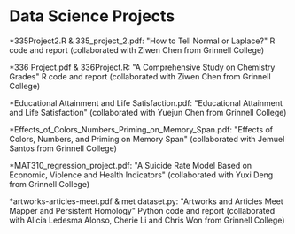 # Data Science Projects

*335Project2.R & 335_project_2.pdf: "How to Tell Normal or Laplace?" R code and report (collaborated with Ziwen Chen from Grinnell College)

*336 Project.pdf & 336Project.R: "A Comprehensive Study on Chemistry Grades" R code and report (collaborated with Ziwen Chen from Grinnell College)

*Educational Attainment and Life Satisfaction.pdf: "Educational Attainment and Life Satisfaction" (collaborated with Yuejun Chen from Grinnell College)

*Effects_of_Colors_Numbers_Priming_on_Memory_Span.pdf: "Effects of Colors, Numbers, and Priming on Memory Span" (collaborated with Jemuel Santos from Grinnell College)

*MAT310_regression_project.pdf: "A Suicide Rate Model Based on Economic, Violence and Health Indicators" (collaborated with Yuxi Deng from Grinnell College)

*artworks-articles-meet.pdf & met dataset.py: "Artworks and Articles Meet Mapper and Persistent Homology" Python code and report (collaborated with Alicia Ledesma Alonso, Cherie Li and Chris Won from Grinnell College)
